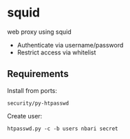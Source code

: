 # squid
web proxy using squid

- Authenticate via username/password
- Restrict access via whitelist

Requirements
------------

Install from ports:

    security/py-htpasswd

Create user:

    htpasswd.py -c -b users nbari secret
